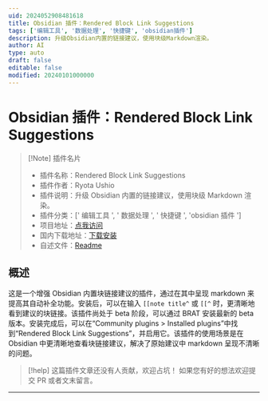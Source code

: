 ```yaml
---
uid: 2024052908481618
title: Obsidian 插件：Rendered Block Link Suggestions
tags: ['编辑工具', '数据处理', '快捷键', 'obsidian插件']
description: 升级Obsidian内置的链接建议，使用块级Markdown渲染。
author: AI
type: auto
draft: false
editable: false
modified: 20240101000000
---
```


# Obsidian 插件：Rendered Block Link Suggestions

> [!Note] 插件名片
> - 插件名称：Rendered Block Link Suggestions
> - 插件作者：Ryota Ushio
> - 插件说明：升级 Obsidian 内置的链接建议，使用块级 Markdown 渲染。
> - 插件分类：[' 编辑工具 ', ' 数据处理 ', ' 快捷键 ', 'obsidian 插件 ']
> - 项目地址：[点我访问](https://github.com/RyotaUshio/obsidian-rendered-block-link-suggestions)
> - 国内下载地址：[下载安装](https://pkmer.cn/products/plugin/pluginMarket/?rendered-block-link-suggestions)
> - 自述文件：[Readme](https://ghproxy.net/https://raw.githubusercontent.com/RyotaUshio/obsidian-rendered-block-link-suggestions/master/README.md)

## 概述

这是一个增强 Obsidian 内置块链接建议的插件，通过在其中呈现 markdown 来提高其自动补全功能。安装后，可以在输入 `[[note title^` 或 `[[^` 时，更清晰地看到建议的块链接。该插件尚处于 beta 阶段，可以通过 BRAT 安装最新的 beta 版本。安装完成后，可以在“Community plugins > Installed plugins”中找到“Rendered Block Link Suggestions”，并启用它。该插件的使用场景是在 Obsidian 中更清晰地查看块链接建议，解决了原始建议中 markdown 呈现不清晰的问题。

> [!help]
> 这篇插件文章还没有人贡献，欢迎占坑！
> 如果您有好的想法欢迎提交 PR 或者文末留言。

---



